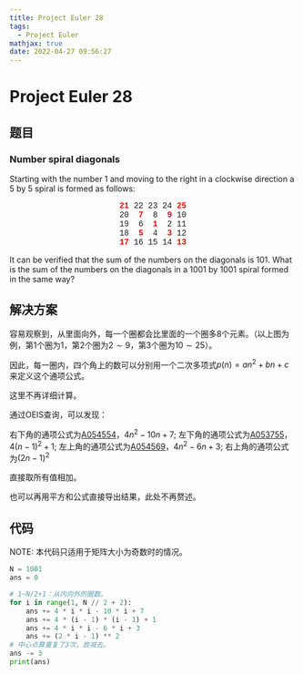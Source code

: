 ```yaml
---
title: Project Euler 28
tags:
  - Project Euler
mathjax: true
date: 2022-04-27 09:56:27
---
```


<escape><!-- more --></escape>


# Project Euler 28
## 题目
### Number spiral diagonals
Starting with the number $1$ and moving to the right in a clockwise direction a $5$ by $5$ spiral is formed as follows:

<center style="font-family: 'Lucida Consolas', 'Consolas', 'Courier New', monospace">
<span style="color:red"><b>21</b></span> 22 23 24 <span style="color:red"><b>25</b></span><br />
20 &nbsp;<span style="color:red"><b>7</b></span> &nbsp;8  <span style="color:red"><b>&nbsp;9</b></span> 10<br />
19  &nbsp;6  &nbsp;<span style="color:red"><b>1</b></span>  &nbsp;2 11<br />
18  &nbsp;<span style="color:red"><b>5</b></span>  &nbsp;4  &nbsp;<span style="color:red"><b>3</b></span> 12<br />
<span style="color:red"><b>17</b></span> 16 15 14 <span style="color:red"><b>13</b></span>
</center>

It can be verified that the sum of the numbers on the diagonals is $101$.
What is the sum of the numbers on the diagonals in a $1001$ by $1001$ spiral formed in the same way?

## 解决方案

容易观察到，从里面向外，每一个圈都会比里面的一个圈多$8$个元素。（以上图为例，第$1$个圈为$1$，第$2$个圈为$2\sim9$，第$3$个圈为$10\sim25$）。

因此，每一圈内，四个角上的数可以分别用一个二次多项式$p(n)=an^2+bn+c$来定义这个通项公式。

这里不再详细计算。

通过OEIS查询，可以发现：

右下角的通项公式为[A054554](https://oeis.org/A054554)，$4n^2-10n+7$;
左下角的通项公式为[A053755](https://oeis.org/A053755)，$4(n-1)^2+1$;
左上角的通项公式为[A054569](https://oeis.org/A054569)，$4n^2-6n+3$;
右上角的通项公式为$(2n-1)^2$

直接取所有值相加。

也可以再用平方和公式直接导出结果，此处不再赘述。

## 代码

NOTE: 本代码只适用于矩阵大小为奇数时的情况。
```Python
N = 1001
ans = 0

# 1~N/2+1：从内向外的圈数。
for i in range(1, N // 2 + 2):
    ans += 4 * i * i - 10 * i + 7
    ans += 4 * (i - 1) * (i - 1) + 1
    ans += 4 * i * i - 6 * i + 3
    ans += (2 * i - 1) ** 2
# 中心点算重复了3次，故减去。
ans -= 3
print(ans)
```